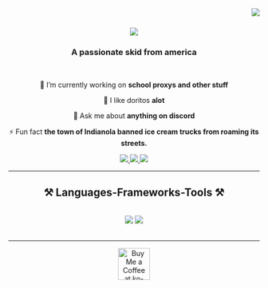 <img align="right" src="https://visitor-badge.laobi.icu/badge?page_id=rival-source.rival" />

<h1 align="center">
    <img src="https://readme-typing-svg.herokuapp.com/?font=Righteous&size=35&center=true&vCenter=true&width=500&height=70&duration=4000&lines=Hi+There!+👋;+I'm+Rival!;" />
</h1>

<h3 align="center">A passionate skid from america</h3>

<br/>

<div align="center">
 
 🔭 I’m currently working on **school proxys and other stuff**
 
 🌱 I like doritos **alot**

💬 Ask me about **anything on discord**

⚡ Fun fact **the town of Indianola banned ice cream trucks from roaming its streets.**

 </div>
 
<div align="center"> 
  <a href="mailto:rivalsource300@gmail.com">
    <img src="https://img.shields.io/badge/Gmail-333333?style=for-the-badge&logo=gmail&logoColor=red" />
  </a>
  <a href="https://open.spotify.com/user/31vvw7fcaiwyhsh63pnd7egxbbwu?si=9a0e12a6375b4d9b" target="_blank">
    <img src="https://img.shields.io/badge/Spotify-1ED760?&style=for-the-badge&logo=spotify&logoColor=white" target="_blank" />
  </a>
  <a href="https://discord.gg/krPmEKUQXc" target="_blank">
     <img src="https://img.shields.io/badge/Discord-5865F2?style=for-the-badge&logo=Discord&logoColor=white" target="_blank" /> <!-- sqlite, safari, google-chrome are other good icon options -->
  </a>
</div>

 <hr/>
 
<h2 align="center">⚒️ Languages-Frameworks-Tools ⚒️</h2>
<br/>
<div align="center">
    <img src="https://skillicons.dev/icons?i=react,bootstrap,mui,html,css,vscode,github,figma,tailwind,git,r" />
    <img src="https://skillicons.dev/icons?i=nodejs,python,javascript,typescript,express,firebase,mongodb,c,java,nextjs,mysql,flask" /><br>
</div>

<br/>
<hr/>

<div align="center">
 

<div align="center">
<a href='https://ko-fi.com/rivalsource' target='_blank'><img height='64' style='border:0px;height:64px;' src='https://storage.ko-fi.com/cdn/kofi1.png?v=3' border='0' alt='Buy Me a Coffee at ko-fi.com' /></a>
</div>

<br/>
